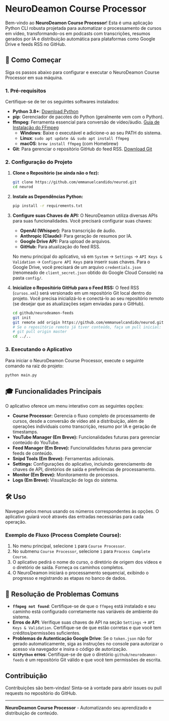 # NeuroDeamon Course Processor

Bem-vindo ao **NeuroDeamon Course Processor**! Esta é uma aplicação Python CLI robusta projetada para automatizar o processamento de cursos em vídeo, transformando-os em podcasts com transcrições, resumos gerados por IA e distribuição automática para plataformas como Google Drive e feeds RSS no GitHub.

## 🚀 Como Começar

Siga os passos abaixo para configurar e executar o NeuroDeamon Course Processor em sua máquina.

### 1. Pré-requisitos

Certifique-se de ter os seguintes softwares instalados:

*   **Python 3.8+**: [Download Python](https://www.python.org/downloads/)
*   **pip**: Gerenciador de pacotes do Python (geralmente vem com o Python).
*   **ffmpeg**: Ferramenta essencial para conversão de vídeo/áudio. [Guia de Instalação do FFmpeg](https://ffmpeg.org/download.html)
    *   **Windows**: Baixe o executável e adicione-o ao seu PATH do sistema.
    *   **Linux**: `sudo apt update && sudo apt install ffmpeg`
    *   **macOS**: `brew install ffmpeg` (com Homebrew)
*   **Git**: Para gerenciar o repositório GitHub do feed RSS. [Download Git](https://git-scm.com/downloads)

### 2. Configuração do Projeto

1.  **Clone o Repositório (se ainda não o fez):**
    ```bash
    git clone https://github.com/emmanuelcandido/neurod.git
    cd neurod
    ```

2.  **Instale as Dependências Python:**
    ```bash
    pip install -r requirements.txt
    ```

3.  **Configure suas Chaves de API:**
    O NeuroDeamon utiliza diversas APIs para suas funcionalidades. Você precisará configurar suas chaves:

    *   **OpenAI (Whisper):** Para transcrição de áudio.
    *   **Anthropic (Claude):** Para geração de resumos por IA.
    *   **Google Drive API:** Para upload de arquivos.
    *   **GitHub:** Para atualização do feed RSS.

    No menu principal do aplicativo, vá em `System` -> `Settings` -> `API Keys & Validation` -> `Configure API Keys` para inserir suas chaves. Para o Google Drive, você precisará de um arquivo `credentials.json` (renomeado de `client_secret.json` obtido do Google Cloud Console) na pasta `config/`.

4.  **Inicialize o Repositório GitHub para o Feed RSS:**
    O feed RSS (`cursos.xml`) será versionado em um repositório Git local dentro do projeto. Você precisa inicializá-lo e conectá-lo ao seu repositório remoto (se desejar que as atualizações sejam enviadas para o GitHub).

    ```bash
    cd github/neurodeamon-feeds
    git init
    git remote add origin https://github.com/emmanuelcandido/neurod.git # Substitua pelo URL do seu repositório de feeds
    # Se o repositório remoto já tiver conteúdo, faça um pull inicial:
    # git pull origin master
    cd ../..
    ```

### 3. Executando o Aplicativo

Para iniciar o NeuroDeamon Course Processor, execute o seguinte comando na raiz do projeto:

```bash
python main.py
```

## 🎓 Funcionalidades Principais

O aplicativo oferece um menu interativo com as seguintes opções:

*   **Course Processor:** Gerencia o fluxo completo de processamento de cursos, desde a conversão de vídeo até a distribuição, além de operações individuais como transcrição, resumo por IA e geração de timestamps.
*   **YouTube Manager (Em Breve):** Funcionalidades futuras para gerenciar conteúdo do YouTube.
*   **Feed Manager (Em Breve):** Funcionalidades futuras para gerenciar feeds de conteúdo.
*   **Snipd Tools (Em Breve):** Ferramentas adicionais.
*   **Settings:** Configurações do aplicativo, incluindo gerenciamento de chaves de API, diretórios de saída e preferências de processamento.
*   **Monitor (Em Breve):** Monitoramento de processos.
*   **Logs (Em Breve):** Visualização de logs do sistema.

## 🛠️ Uso

Navegue pelos menus usando os números correspondentes às opções. O aplicativo guiará você através das entradas necessárias para cada operação.

### Exemplo de Fluxo (Process Complete Course):

1.  No menu principal, selecione `1` para `Course Processor`.
2.  No submenu `Course Processor`, selecione `1` para `Process Complete Course`.
3.  O aplicativo pedirá o nome do curso, o diretório de origem dos vídeos e o diretório de saída. Forneça os caminhos completos.
4.  O NeuroDeamon iniciará o processamento sequencial, exibindo o progresso e registrando as etapas no banco de dados.

## 🐛 Resolução de Problemas Comuns

*   **`ffmpeg not found`**: Certifique-se de que o `ffmpeg` está instalado e seu caminho está configurado corretamente nas variáveis de ambiente do sistema.
*   **Erros de API**: Verifique suas chaves de API na seção `Settings` -> `API Keys & Validation`. Certifique-se de que estão corretas e que você tem créditos/permissões suficientes.
*   **Problemas de Autenticação Google Drive**: Se o `token.json` não for gerado automaticamente, siga as instruções no console para autorizar o acesso via navegador e insira o código de autorização.
*   **`GitPython` erros**: Certifique-se de que o diretório `github/neurodeamon-feeds` é um repositório Git válido e que você tem permissões de escrita.

## Contribuição

Contribuições são bem-vindas! Sinta-se à vontade para abrir issues ou pull requests no repositório do GitHub.

---

**NeuroDeamon Course Processor** - Automatizando seu aprendizado e distribuição de conteúdo.